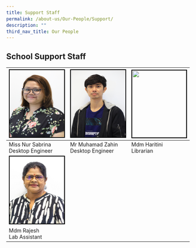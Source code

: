 ```yaml
---
title: Support Staff
permalink: /about-us/Our-People/Support/
description: ""
third_nav_title: Our People
---
```

## School Support Staff

|<img style="width:146px; height:180px; border:2px double black" src="/images/About%20Us/Our%20People/Support%20Staff/Sabrina.jpg"> | <img style="border:2px double black; width:146px; height:180px" src="/images/About%20Us/Our%20People/Support%20Staff/Zahin3.jpg">|<img style="border:2px double black;  width:145px; height:180px;" src="/images/About%20Us/Our%20People/Support%20Staff/Hartini_2021.jpg"> |
| -------- | -------- | -------- |
| Miss Nur Sabrina<br>Desktop Engineer <br> | Mr Muhamad Zahin<br> Desktop Engineer<br> | Mdm Haritini<br> Librarian<br>| 
|<img style="width:146px; height:180px; border:2px double black" src="/images/About%20Us/Our%20People/Support%20Staff/Mdm%20Rajesh.jpg"> |||
| Mdm Rajesh<br>Lab Assistant |  |  |